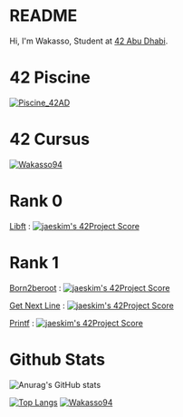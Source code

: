 # README
Hi, I'm Wakasso, Student at [42 Abu Dhabi](https://42abudhabi.ae/).

# 42 Piscine
[![Piscine_42AD](https://badge42.herokuapp.com/api/stats/imaman-s?cursus=C%20Piscine)](https://github.com/Wakasso94/Piscine_42AD)

# 42 Cursus
[![Wakasso94](https://badge42.herokuapp.com/api/stats/imaman-s?cursus=42Cursus&privacyName=true)](https://github.com/Wakasso94)

# Rank 0
[Libft](https://github.com/Wakasso94/Libft) : [![jaeskim's 42Project Score](https://badge42.herokuapp.com/api/project/imaman-s/Libft)](https://github.com/JaeSeoKim/badge42)

# Rank 1
[Born2beroot](https://github.com/Wakasso94/Born2BeRoot) : [![jaeskim's 42Project Score](https://badge42.herokuapp.com/api/project/imaman-s/Born2beroot)](https://github.com/JaeSeoKim/badge42)

[Get Next Line](https://github.com/Wakasso94/Get_Next_Line) : [![jaeskim's 42Project Score](https://badge42.herokuapp.com/api/project/imaman-s/get_next_line)](https://github.com/JaeSeoKim/badge42)

[Printf](https://github.com/Wakasso94/ft_printf) : [![jaeskim's 42Project Score](https://badge42.herokuapp.com/api/project/imaman-s/ft_printf)](https://github.com/JaeSeoKim/badge42)

# Github Stats

![Anurag's GitHub stats](https://github-readme-stats.vercel.app/api?username=wakasso94&show_icons=true&theme=dracula)

[![Top Langs](https://github-readme-stats.vercel.app/api/top-langs/?username=wakasso94&layout=compact&show_icons=true&theme=dracula)](https://github.com/anuraghazra/github-readme-stats)
[![Wakasso94](https://badge42.herokuapp.com/api/stats/imaman-s?cursus=42Cursus&privacyName=true)](https://github.com/Wakasso94)
